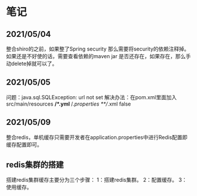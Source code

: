 # 笔记
## 2021/05/04
整合shiro的之前，如果整了Spring security 那么需要将security的依赖注释掉。如果还是不好使的话，需要查看依赖的maven jar 是否还存在，如果存在，那么手动delete掉就可以了。

## 2021/05/05
问题：java.sql.SQLException: url not set
解决办法：在pom.xml里面加入
<resource>
    <directory>src/main/resources</directory>
    <includes>
        <include>**/*.yml</include>
        <include>**/*.properties</include>
        <include>**/*.xml</include>
    </includes>
    <filtering>false</filtering>
</resource>

## 2021/05/09
整合redis，单机缓存只需要开发者在application.properties中进行Redis配置即缓存配置即可。

## redis集群的搭建
搭建redis集群缓存主要分为三个步骤：
1：搭建redis集群。
2：配置缓存。
3：使用缓存。
